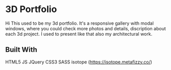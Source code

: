 # 3D Portfolio

Hi This used to be my 3d portfolio.
It's a responsive gallery with modal windows, where you could check more photos
and details, discription about each 3d project. I used to present like that also
my architectural work.


## Built With

HTML5
JS
JQuery
CSS3
SASS
isotope (https://isotope.metafizzy.co/)
